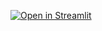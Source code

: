 [![Open in Streamlit](https://static.streamlit.io/badges/streamlit_badge_black_white.svg)](https://blank-app-template.streamlit.app/)
